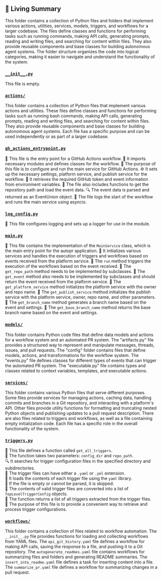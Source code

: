 

<!-- Living README Summary -->
## 🌳 Living Summary

This folder contains a collection of Python files and folders that implement various actions, utilities, services, models, triggers, and workflows for a larger codebase. The files define classes and functions for performing tasks such as running commands, making API calls, generating prompts, reading and writing files, and searching for content within files. They also provide reusable components and base classes for building autonomous agent systems. The folder structure organizes the code into logical categories, making it easier to navigate and understand the functionality of the system.


### [`__init__.py`](https://github.com/raphael-francis/AutoPR-internal/tree/main/./autopr/__init__.py/)

This file is empty.


### [`actions/`](https://github.com/raphael-francis/AutoPR-internal/tree/main/./autopr/actions/)

This folder contains a collection of Python files that implement various actions and utilities. These files define classes and functions for performing tasks such as running bash commands, making API calls, generating prompts, reading and writing files, and searching for content within files. They also provide reusable components and base classes for building autonomous agent systems. Each file has a specific purpose and can be used independently or as part of a larger codebase.


### [`gh_actions_entrypoint.py`](https://github.com/raphael-francis/AutoPR-internal/tree/main/./autopr/gh_actions_entrypoint.py/)

📝 This file is the entry point for a GitHub Actions workflow.
🔧 It imports necessary modules and defines classes for the workflow.
🚀 The purpose of this file is to configure and run the main service for GitHub Actions.
⚙️ It sets up the necessary settings, platform service, and publish service for the workflow.
🔑 It retrieves the required GitHub token and event information from environment variables.
📂 The file also includes functions to get the repository path and load the event data.
🔍 The event data is parsed and returned as an EventUnion object.
📝 The file logs the start of the workflow and runs the main service using asyncio.



### [`log_config.py`](https://github.com/raphael-francis/AutoPR-internal/tree/main/./autopr/log_config.py/)

📝 This file configures logging and sets up a logger for use in the module.


### [`main.py`](https://github.com/raphael-francis/AutoPR-internal/tree/main/./autopr/main.py/)

📝 This file contains the implementation of the `MainService` class, which is the main entry point for the autopr application. 
🔧 It initializes various services and handles the execution of triggers and workflows based on events received from the platform service. 
🔀 The `run` method triggers the execution of the workflows based on the event received. 
🔧 The `get_repo_path` method needs to be implemented by subclasses. 
🔧 The `get_event` method also needs to be implemented by subclasses and should return the event received from the platform service. 
🔧 The `get_platform_service` method initializes the platform service with the owner and repo name. 
🔧 The `get_publish_service` method initializes the publish service with the platform service, owner, repo name, and other parameters. 
🔧 The `get_branch_name` method generates a branch name based on the event and settings. 
🔧 The `get_base_branch_name` method returns the base branch name based on the event and settings.


### [`models/`](https://github.com/raphael-francis/AutoPR-internal/tree/main/./autopr/models/)

This folder contains Python code files that define data models and actions for a workflow system and an automated PR system. The "artifacts.py" file provides a structured way to represent and manipulate messages, threads, issues, and pull requests. The "config" folder contains files that define models, actions, and transformations for the workflow system. The "events.py" file defines classes for different types of events that can trigger the automated PR system. The "executable.py" file contains types and classes related to context variables, templates, and executable actions.


### [`services/`](https://github.com/raphael-francis/AutoPR-internal/tree/main/./autopr/services/)

This folder contains various Python files that serve different purposes. Some files provide services for managing actions, caching data, handling commits and branches in a Git repository, and interacting with a platform's API. Other files provide utility functions for formatting and truncating nested Python objects and publishing updates to a pull request description. There are also files related to triggers and workflows, as well as a file containing empty initialization code. Each file has a specific role in the overall functionality of the system.


### [`triggers.py`](https://github.com/raphael-francis/AutoPR-internal/tree/main/./autopr/triggers.py/)

📄 This file defines a function called `get_all_triggers`.  
📁 The function takes two parameters: `config_dir` and `repo_path`.  
🔍 It searches for trigger configuration files in the specified directory and subdirectories.  
🔧 The trigger files can have either a `.yaml` or `.yml` extension.  
🔐 It loads the contents of each trigger file using the `yaml` library.  
🔁 If the file is empty or cannot be parsed, it is skipped.  
📝 The contents of valid trigger files are converted into a list of `TopLevelTriggerConfig` objects.  
🔀 The function returns a list of all triggers extracted from the trigger files.  
📌 The purpose of this file is to provide a convenient way to retrieve and process trigger configurations.


### [`workflows/`](https://github.com/raphael-francis/AutoPR-internal/tree/main/./autopr/workflows/)

This folder contains a collection of files related to workflow automation. The `__init__.py` file provides functions for loading and collecting workflows from YAML files. The `api_git_history.yaml` file defines a workflow for making API calls, saving the response to a file, and pushing it to a Git repository. The `autogenerate_readmes.yaml` file contains workflows for summarizing files and folders and generating README summaries. The `insert_into_readme.yaml` file defines a task for inserting content into a file. The `summarize_pr.yaml` file defines a workflow for summarizing changes in a pull request.

<!-- Living README Summary -->